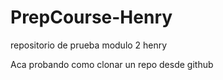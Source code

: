 # PrepCourse-Henry
repositorio de prueba modulo 2 henry

Aca probando como clonar un repo desde github

